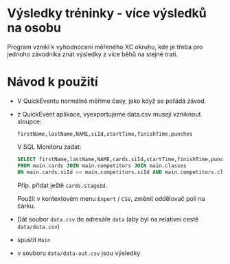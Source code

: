 Výsledky tréninky - více výsledků na osobu
==========================================

Program vznikl k vyhodnocení měřeného XC okruhu, kde je třeba pro jednoho závodníka znát výsledky
z více běhů na stejné trati. 

Návod k použití
===============
- V QuickEventu normálně měříme časy, jako když se pořádá závod.

- z QuickEvent aplikace, vyexportujeme data.csv musejí vzniknout sloupce:

    `firstName,lastName,NAME,siId,startTime,finishTime,punches`

    V SQL Monitoru zadat:

    ```sql
    SELECT firstName,lastName,NAME,cards.siId,startTime,finishTime,punches
    FROM main.cards JOIN main.competitors JOIN main.classes
    ON main.cards.siId == main.competitors.siId AND main.competitors.classId == main.classes.id
    ```

    Příp. přidat ještě `cards.stageId`.

    Použít v kontextovém menu `Export` / `CSV`, změnit oddělovač polí na čárku.

- Dát soubor `data.csv` do adresáře `data` (aby byl na relativní cestě `data/data.csv`)
- spustit `Main`
- v souboru `data/data-out.csv` jsou výsledky
